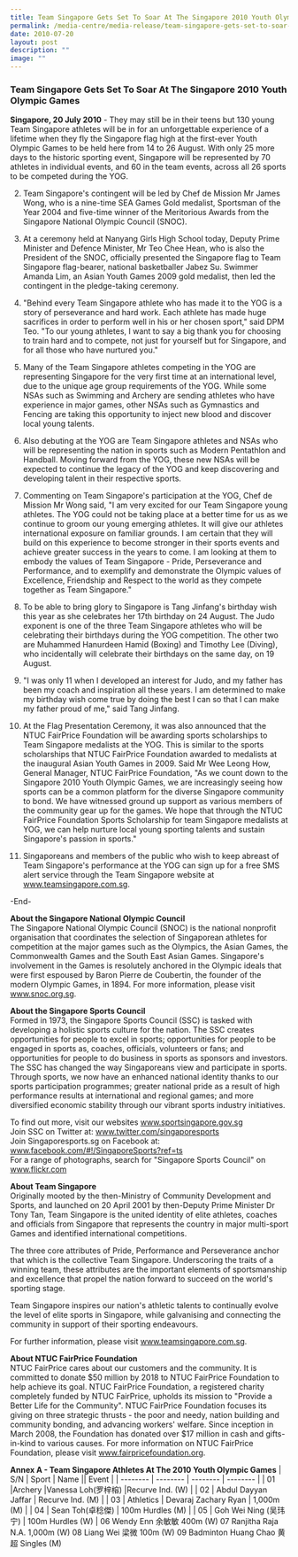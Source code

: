 ```yaml
---
title: Team Singapore Gets Set To Soar At The Singapore 2010 Youth Olympic Games
permalink: /media-centre/media-release/team-singapore-gets-set-to-soar-at-the-singapore-2010-youth-olympic/
date: 2010-07-20
layout: post
description: ""
image: ""
---
```

### **Team Singapore Gets Set To Soar At The Singapore 2010 Youth Olympic Games**

**Singapore, 20 July 2010** - They may still be in their teens but 130 young Team Singapore athletes will be in for an unforgettable experience of a lifetime when they fly the Singapore flag high at the first-ever Youth Olympic Games to be held here from 14 to 26 August. With only 25 more days to the historic sporting event, Singapore will be represented by 70 athletes in individual events, and 60 in the team events, across all 26 sports to be competed during the YOG.

2. Team Singapore's contingent will be led by Chef de Mission Mr James Wong, who is a nine-time SEA Games Gold medalist, Sportsman of the Year 2004 and five-time winner of the Meritorious Awards from the Singapore National Olympic Council (SNOC).

3. At a ceremony held at Nanyang Girls High School today, Deputy Prime Minister and Defence Minister, Mr Teo Chee Hean, who is also the President of the SNOC, officially presented the Singapore flag to Team Singapore flag-bearer, national basketballer Jabez Su. Swimmer Amanda Lim, an Asian Youth Games 2009 gold medalist, then led the contingent in the pledge-taking ceremony.

4. "Behind every Team Singapore athlete who has made it to the YOG is a story of perseverance and hard work. Each athlete has made huge sacrifices in order to perform well in his or her chosen sport," said DPM Teo. "To our young athletes, I want to say a big thank you for choosing to train hard and to compete, not just for yourself but for Singapore, and for all those who have nurtured you."

5. Many of the Team Singapore athletes competing in the YOG are representing Singapore for the very first time at an international level, due to the unique age group requirements of the YOG. While some NSAs such as Swimming and Archery are sending athletes who have experience in major games, other NSAs such as Gymnastics and Fencing are taking this opportunity to inject new blood and discover local young talents.

6. Also debuting at the YOG are Team Singapore athletes and NSAs who will be representing the nation in sports such as Modern Pentathlon and Handball. Moving forward from the YOG, these new NSAs will be expected to continue the legacy of the YOG and keep discovering and developing talent in their respective sports.

7. Commenting on Team Singapore's participation at the YOG, Chef de Mission Mr Wong said, "I am very excited for our Team Singapore young athletes. The YOG could not be taking place at a better time for us as we continue to groom our young emerging athletes. It will give our athletes international exposure on familiar grounds. I am certain that they will build on this experience to become stronger in their sports events and achieve greater success in the years to come. I am looking at them to embody the values of Team Singapore - Pride, Perseverance and Performance, and to exemplify and demonstrate the Olympic values of Excellence, Friendship and Respect to the world as they compete together as Team Singapore."

8. To be able to bring glory to Singapore is Tang Jinfang's birthday wish this year as she celebrates her 17th birthday on 24 August. The Judo exponent is one of the three Team Singapore athletes who will be celebrating their birthdays during the YOG competition. The other two are Muhammed Hanurdeen Hamid (Boxing) and Timothy Lee (Diving), who incidentally will celebrate their birthdays on the same day, on 19 August.

9. "I was only 11 when I developed an interest for Judo, and my father has been my coach and inspiration all these years. I am determined to make my birthday wish come true by doing the best I can so that I can make my father proud of me," said Tang Jinfang.

10. At the Flag Presentation Ceremony, it was also announced that the NTUC FairPrice Foundation will be awarding sports scholarships to Team Singapore medalists at the YOG. This is similar to the sports scholarships that NTUC FairPrice Foundation awarded to medalists at the inaugural Asian Youth Games in 2009. Said Mr Wee Leong How, General Manager, NTUC FairPrice Foundation, "As we count down to the Singapore 2010 Youth Olympic Games, we are increasingly seeing how sports can be a common platform for the diverse Singapore community to bond. We have witnessed ground up support as various members of the community gear up for the games. We hope that through the NTUC FairPrice Foundation Sports Scholarship for team Singapore medalists at YOG, we can help nurture local young sporting talents and sustain Singapore's passion in sports."

11. Singaporeans and members of the public who wish to keep abreast of Team Singapore's performance at the YOG can sign up for a free SMS alert service through the Team Singapore website at www.teamsingapore.com.sg.

-End-

**About the Singapore National Olympic Council**
<br>
The Singapore National Olympic Council (SNOC) is the national nonprofit organisation that coordinates the selection of Singaporean athletes for competition at the major games such as the Olympics, the Asian Games, the Commonwealth Games and the South East Asian Games. Singapore's involvement in the Games is resolutely anchored in the Olympic ideals that were first espoused by Baron Pierre de Coubertin, the founder of the modern Olympic Games, in 1894. For more information, please visit www.snoc.org.sg.

**About the Singapore Sports Council**
<br>
Formed in 1973, the Singapore Sports Council (SSC) is tasked with developing a holistic sports culture for the nation. The SSC creates opportunities for people to excel in sports; opportunities for people to be engaged in sports as, coaches, officials, volunteers or fans; and opportunities for people to do business in sports as sponsors and investors. The SSC has changed the way Singaporeans view and participate in sports. Through sports, we now have an enhanced national identity thanks to our sports participation programmes; greater national pride as a result of high performance results at international and regional games; and more diversified economic stability through our vibrant sports industry initiatives.

To find out more, visit our websites www.sportsingapore.gov.sg
<br>
Join SSC on Twitter at: www.twitter.com/singaporesports
<br>
Join Singaporesports.sg on Facebook at: www.facebook.com/#!/SingaporeSports?ref=ts
<br>
For a range of photographs, search for "Singapore Sports Council" on www.flickr.com

**About Team Singapore**
<br>
Originally mooted by the then-Ministry of Community Development and Sports, and launched on 20 April 2001 by then-Deputy Prime Minister Dr Tony Tan, Team Singapore is the united identity of elite athletes, coaches and officials from Singapore that represents the country in major multi-sport Games and identified international competitions.

The three core attributes of Pride, Performance and Perseverance anchor that which is the collective Team Singapore. Underscoring the traits of a winning team, these attributes are the important elements of sportsmanship and excellence that propel the nation forward to succeed on the world's sporting stage.

Team Singapore inspires our nation's athletic talents to continually evolve the level of elite sports in Singapore, while galvanising and connecting the community in support of their sporting endeavours.

For further information, please visit www.teamsingapore.com.sg.

**About NTUC FairPrice Foundation**
<br>
NTUC FairPrice cares about our customers and the community. It is committed to donate $50 million by 2018 to NTUC FairPrice Foundation to help achieve its goal. NTUC FairPrice Foundation, a registered charity completely funded by NTUC FairPrice, upholds its mission to "Provide a Better Life for the Community". NTUC FairPrice Foundation focuses its giving on three strategic thrusts - the poor and needy, nation building and community bonding, and advancing workers' welfare. Since inception in March 2008, the Foundation has donated over $17 million in cash and gifts-in-kind to various causes. For more information on NTUC FairPrice Foundation, please visit www.fairpricefoundation.org.

**Annex A - Team Singapore Athletes At The 2010 Youth Olympic Games**
| S/N | Sport | Name || Event |
| -------- | -------- | -------- | -------- |
| 01 |Archery |Vanessa Loh(罗梓榕) |Recurve Ind. (W) |
| 02 | Abdul Dayyan Jaffar | Recurve Ind. (M) |
| 03 | Athletics | Devaraj Zachary Ryan | 1,000m (M) |
| 04 | Sean Toh(卓稔傑) | 100m Hurdles (M) |
| 05 | Goh Wei Ning (吴玮宁) | 100m Hurdles (W) |
06
Wendy Enn
余敏敏
400m (W)
07
Ranjitha Raja
N.A.
1,000m (W)
08
Liang Wei
梁微
100m (W)
09
Badminton
Huang Chao
黄超
Singles (M)
